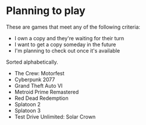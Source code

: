 # Planning to play

These are games that meet any of the following criteria:

- I own a copy and they're waiting for their turn
- I want to get a copy someday in the future
- I'm planning to check out once it's available

Sorted alphabetically.

- The Crew: Motorfest
- Cyberpunk 2077
- Grand Theft Auto VI
- Metroid Prime Remastered
- Red Dead Redemption
- Splatoon 2
- Splatoon 3
- Test Drive Unlimited: Solar Crown
